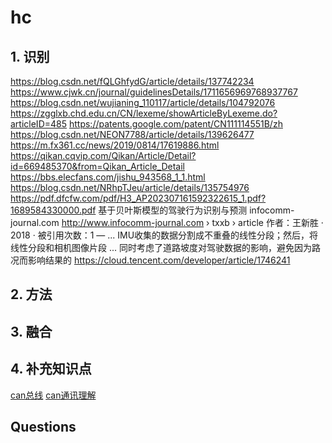 # hc





## 1. 识别
  https://blog.csdn.net/fQLGhfydG/article/details/137742234
  https://www.cjwk.cn/journal/guidelinesDetails/1711656969768937767
https://blog.csdn.net/wujianing_110117/article/details/104792076
https://zgglxb.chd.edu.cn/CN/lexeme/showArticleByLexeme.do?articleID=485
https://patents.google.com/patent/CN111114551B/zh
https://blog.csdn.net/NEON7788/article/details/139626477
https://m.fx361.cc/news/2019/0814/17619886.html
https://qikan.cqvip.com/Qikan/Article/Detail?id=669485370&from=Qikan_Article_Detail
https://bbs.elecfans.com/jishu_943568_1_1.html
https://blog.csdn.net/NRhpTJeu/article/details/135754976
https://pdf.dfcfw.com/pdf/H3_AP202307161592322615_1.pdf?1689584330000.pdf
基于贝叶斯模型的驾驶行为识别与预测
infocomm-journal.com
http://www.infocomm-journal.com › txxb › article
作者：王新胜 · 2018 · 被引用次数：1 — ... IMU收集的数据分割成不重叠的线性分段；然后，将线性分段和相机图像片段 ... 同时考虑了道路坡度对驾驶数据的影响，避免因为路况而影响结果的
https://cloud.tencent.com/developer/article/1746241
## 2. 方法



## 3. 融合

  ## 4. 补充知识点
  [can总线](https://community.infineon.com/t5/%E5%8D%9A%E5%AE%A2/%E6%B1%BD%E8%BD%A6CAN%E6%80%BB%E7%BA%BF%E8%AF%A6%E8%A7%A3/ba-p/572549#.)
  [can通讯理解](https://www.youtube.com/watch?v=sREP2e3jVYs)

##  Questions
  
